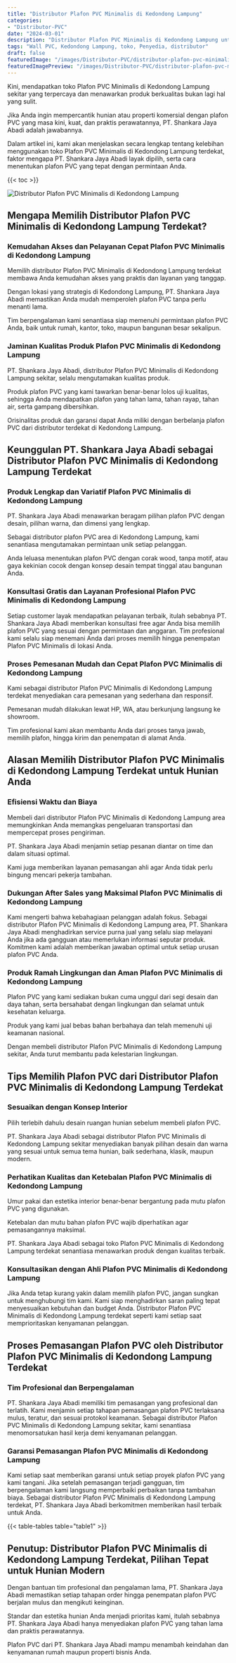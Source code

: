 ```yaml
---
title: "Distributor Plafon PVC Minimalis di Kedondong Lampung"
categories:
- "Distributor-PVC"
date: "2024-03-01"
description: "Distributor Plafon PVC Minimalis di Kedondong Lampung untuk hunian, perkantoran, dan gerai. Produk unggulan, variasi motif, variasi warna elegan, dengan servis penempatan dikerjakan oleh tim profesional serta garansi resmi!|Jasa penjualan Plafon PVC Minimalis di Kedondong Lampung bagi keperluan rumah, office, maupun toko, dengan produk terbaik dan pemasangan oleh teknisi profesional dan garansi resmi.|Pilihan Plafon PVC Minimalis di Kedondong Lampung yang andal untuk tempat tinggal, office, dan gerai, bersama panel berkualitas dan instalasi ditangani oleh tim ahli serta garansi resmi.|Penjualan Plafon PVC Minimalis di Kedondong Lampung untuk hunian, perkantoran, serta gerai, beserta material unggulan dan pemasangan dikerjakan oleh tenaga ahli ahli, dilengkapi beserta kepastian resmi.}"
tags: "Wall PVC, Kedondong Lampung, toko, Penyedia, distributor"
draft: false
featuredImage: "/images/Distributor-PVC/distributor-plafon-pvc-minimalis-di-kedondong-lampung.png"
featuredImagePreview: "/images/Distributor-PVC/distributor-plafon-pvc-minimalis-di-kedondong-lampung.png"
---
```


Kini, mendapatkan toko Plafon PVC Minimalis di Kedondong Lampung sekitar yang terpercaya dan menawarkan produk berkualitas bukan lagi hal yang sulit.

Jika Anda ingin mempercantik hunian atau properti komersial dengan plafon PVC yang masa kini, kuat, dan praktis perawatannya, PT. Shankara Jaya Abadi adalah jawabannya.

Dalam artikel ini, kami akan menjelaskan secara lengkap tentang kelebihan menggunakan toko Plafon PVC Minimalis di Kedondong Lampung terdekat, faktor mengapa PT. Shankara Jaya Abadi layak dipilih, serta cara menentukan plafon PVC yang tepat dengan permintaan Anda.

{{< toc >}}

![Distributor Plafon PVC Minimalis di Kedondong Lampung](/images/Distributor-PVC/Distributor-Plafon-PVC-Minimalis-di-Kedondong-Lampung.png)

## Mengapa Memilih Distributor Plafon PVC Minimalis di Kedondong Lampung Terdekat?

### Kemudahan Akses dan Pelayanan Cepat Plafon PVC Minimalis di Kedondong Lampung

Memilih distributor Plafon PVC Minimalis di Kedondong Lampung terdekat membawa Anda kemudahan akses yang praktis dan layanan yang tanggap.

Dengan lokasi yang strategis di Kedondong Lampung, PT. Shankara Jaya Abadi memastikan Anda mudah memperoleh plafon PVC tanpa perlu menanti lama.

Tim berpengalaman kami senantiasa siap memenuhi permintaan plafon PVC Anda, baik untuk rumah, kantor, toko, maupun bangunan besar sekalipun.

### Jaminan Kualitas Produk Plafon PVC Minimalis di Kedondong Lampung

PT. Shankara Jaya Abadi, distributor Plafon PVC Minimalis di Kedondong Lampung sekitar, selalu mengutamakan kualitas produk.

Produk plafon PVC yang kami tawarkan benar-benar lolos uji kualitas, sehingga Anda mendapatkan plafon yang tahan lama, tahan rayap, tahan air, serta gampang dibersihkan.

Orisinalitas produk dan garansi dapat Anda miliki dengan berbelanja plafon PVC dari distributor terdekat di Kedondong Lampung.

## Keunggulan PT. Shankara Jaya Abadi sebagai Distributor Plafon PVC Minimalis di Kedondong Lampung Terdekat

### Produk Lengkap dan Variatif Plafon PVC Minimalis di Kedondong Lampung

PT. Shankara Jaya Abadi menawarkan beragam pilihan plafon PVC dengan desain, pilihan warna, dan dimensi yang lengkap.

Sebagai distributor plafon PVC area di Kedondong Lampung, kami senantiasa mengutamakan permintaan unik setiap pelanggan.

Anda leluasa menentukan plafon PVC dengan corak wood, tanpa motif, atau gaya kekinian cocok dengan konsep desain tempat tinggal atau bangunan Anda.

### Konsultasi Gratis dan Layanan Profesional Plafon PVC Minimalis di Kedondong Lampung

Setiap customer layak mendapatkan pelayanan terbaik, itulah sebabnya PT. Shankara Jaya Abadi memberikan konsultasi free agar Anda bisa memilih plafon PVC yang sesuai dengan permintaan dan anggaran. Tim profesional kami selalu siap menemani Anda dari proses memilih hingga penempatan Plafon PVC Minimalis di lokasi Anda.

### Proses Pemesanan Mudah dan Cepat Plafon PVC Minimalis di Kedondong Lampung

Kami sebagai distributor Plafon PVC Minimalis di Kedondong Lampung terdekat menyediakan cara pemesanan yang sederhana dan responsif.

Pemesanan mudah dilakukan lewat HP, WA, atau berkunjung langsung ke showroom.

Tim profesional kami akan membantu Anda dari proses tanya jawab, memilih plafon, hingga kirim dan penempatan di alamat Anda.

## Alasan Memilih Distributor Plafon PVC Minimalis di Kedondong Lampung Terdekat untuk Hunian Anda

### Efisiensi Waktu dan Biaya

Membeli dari distributor Plafon PVC Minimalis di Kedondong Lampung area memungkinkan Anda memangkas pengeluaran transportasi dan mempercepat proses pengiriman.

PT. Shankara Jaya Abadi menjamin setiap pesanan diantar on time dan dalam situasi optimal.

Kami juga memberikan layanan pemasangan ahli agar Anda tidak perlu bingung mencari pekerja tambahan.

### Dukungan After Sales yang Maksimal Plafon PVC Minimalis di Kedondong Lampung

Kami mengerti bahwa kebahagiaan pelanggan adalah fokus. Sebagai distributor Plafon PVC Minimalis di Kedondong Lampung area, PT. Shankara Jaya Abadi menghadirkan service purna jual yang selalu siap melayani Anda jika ada gangguan atau memerlukan informasi seputar produk. Komitmen kami adalah memberikan jawaban optimal untuk setiap urusan plafon PVC Anda.

### Produk Ramah Lingkungan dan Aman Plafon PVC Minimalis di Kedondong Lampung

Plafon PVC yang kami sediakan bukan cuma unggul dari segi desain dan daya tahan, serta bersahabat dengan lingkungan dan selamat untuk kesehatan keluarga.

Produk yang kami jual bebas bahan berbahaya dan telah memenuhi uji keamanan nasional.

Dengan membeli distributor Plafon PVC Minimalis di Kedondong Lampung sekitar, Anda turut membantu pada kelestarian lingkungan.

## Tips Memilih Plafon PVC dari Distributor Plafon PVC Minimalis di Kedondong Lampung Terdekat

### Sesuaikan dengan Konsep Interior

Pilih terlebih dahulu desain ruangan hunian sebelum membeli plafon PVC.

PT. Shankara Jaya Abadi sebagai distributor Plafon PVC Minimalis di Kedondong Lampung sekitar menyediakan banyak pilihan desain dan warna yang sesuai untuk semua tema hunian, baik sederhana, klasik, maupun modern.

### Perhatikan Kualitas dan Ketebalan Plafon PVC Minimalis di Kedondong Lampung

Umur pakai dan estetika interior benar-benar bergantung pada mutu plafon PVC yang digunakan.

Ketebalan dan mutu bahan plafon PVC wajib diperhatikan agar pemasangannya maksimal.

PT. Shankara Jaya Abadi sebagai toko Plafon PVC Minimalis di Kedondong Lampung terdekat senantiasa menawarkan produk dengan kualitas terbaik.

### Konsultasikan dengan Ahli Plafon PVC Minimalis di Kedondong Lampung

Jika Anda tetap kurang yakin dalam memilih plafon PVC, jangan sungkan untuk menghubungi tim kami. Kami siap menghadirkan saran paling tepat menyesuaikan kebutuhan dan budget Anda. Distributor Plafon PVC Minimalis di Kedondong Lampung terdekat seperti kami setiap saat memprioritaskan kenyamanan pelanggan.

## Proses Pemasangan Plafon PVC oleh Distributor Plafon PVC Minimalis di Kedondong Lampung Terdekat

### Tim Profesional dan Berpengalaman

PT. Shankara Jaya Abadi memiliki tim pemasangan yang profesional dan terlatih. Kami menjamin setiap tahapan pemasangan plafon PVC terlaksana mulus, teratur, dan sesuai protokol keamanan. Sebagai distributor Plafon PVC Minimalis di Kedondong Lampung sekitar, kami senantiasa menomorsatukan hasil kerja demi kenyamanan pelanggan.

### Garansi Pemasangan Plafon PVC Minimalis di Kedondong Lampung

Kami setiap saat memberikan garansi untuk setiap proyek plafon PVC yang kami tangani. Jika setelah pemasangan terjadi gangguan, tim berpengalaman kami langsung memperbaiki perbaikan tanpa tambahan biaya. Sebagai distributor Plafon PVC Minimalis di Kedondong Lampung terdekat, PT. Shankara Jaya Abadi berkomitmen memberikan hasil terbaik untuk Anda.

{{< table-tables table="table1" >}}

## Penutup: Distributor Plafon PVC Minimalis di Kedondong Lampung Terdekat, Pilihan Tepat untuk Hunian Modern

Dengan bantuan tim profesional dan pengalaman lama, PT. Shankara Jaya Abadi memastikan setiap tahapan order hingga penempatan plafon PVC berjalan mulus dan mengikuti keinginan.

Standar dan estetika hunian Anda menjadi prioritas kami, itulah sebabnya PT. Shankara Jaya Abadi hanya menyediakan plafon PVC yang tahan lama dan praktis perawatannya.

Plafon PVC dari PT. Shankara Jaya Abadi mampu menambah keindahan dan kenyamanan rumah maupun properti bisnis Anda.
